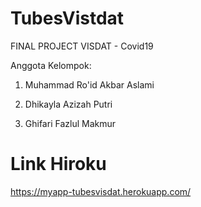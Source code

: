 # TubesVistdat
FINAL PROJECT VISDAT - Covid19

Anggota Kelompok:

1. Muhammad Ro'id Akbar Aslami

2. Dhikayla Azizah Putri

3. Ghifari Fazlul Makmur

# Link Hiroku
https://myapp-tubesvisdat.herokuapp.com/
